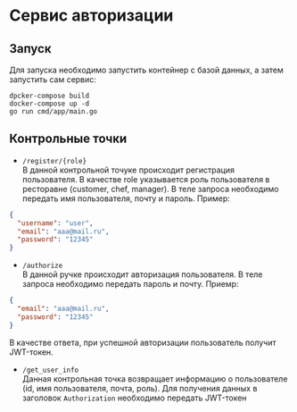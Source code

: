 # Сервис авторизации

## Запуск
Для запуска необходимо запустить контейнер с базой данных, а затем запустить сам сервис:  
```
dpcker-compose build
docker-compose up -d
go run cmd/app/main.go
```

## Контрольные точки
- `/register/{role}`  
В данной контрольной точуке происходит регистрация пользователя. В качестве role указывается роль пользователя в
ресторавне (customer, chef, manager).
В теле запроса необходимо передать имя пользователя, почту и пароль. Пример:
```json
{
  "username": "user",
  "email": "aaa@mail.ru",
  "password": "12345"
}
```
- `/authorize`  
В данной ручке происходит авторизация пользователя. В теле запроса необходимо передать пароль и почту. Приемр:  
```json
{
  "email": "aaa@mail.ru",
  "password": "12345"
}
```  
В качестве ответа, при успешной авторизации пользователь получит JWT-токен.
- `/get_user_info`  
Данная контрольная точка возвращает информацию о пользователе (id, имя пользователя, почта, роль). Для получения данных
в заголовок `Authorization` необходимо передать JWT-токен